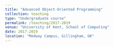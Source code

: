 ```yaml
---
title: "Advanced Object-Oriented Programming"
collection: teaching
type: "Undergraduate course"
permalink: /teaching/2017-2019
venue: "University of Kent, School of Computing"
date: 2017-2019
location: "Medway Campus, Gillingham, UK"
---
```

